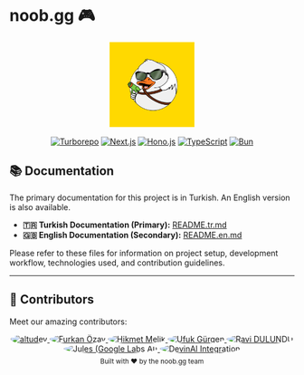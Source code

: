 # noob.gg 🎮

<div align="center">
  <img src="docs/noobgg-logo.png" alt="noob.gg logo" height="150" />
  
  [![Turborepo](https://img.shields.io/badge/Turborepo-EF4444?style=for-the-badge&logo=turborepo&logoColor=white)](https://turbo.build/repo)
  [![Next.js](https://img.shields.io/badge/Next.js-000000?style=for-the-badge&logo=next.js&logoColor=white)](https://nextjs.org/)
  [![Hono.js](https://img.shields.io/badge/Hono.js-00A3FF?style=for-the-badge&logo=hono&logoColor=white)](https://hono.dev/)
  [![TypeScript](https://img.shields.io/badge/TypeScript-3178C6?style=for-the-badge&logo=typescript&logoColor=white)](https://www.typescriptlang.org/)
  [![Bun](https://img.shields.io/badge/Bun-000000?style=for-the-badge&logo=bun&logoColor=white)](https://bun.sh/)
</div>

## 📚 Documentation

The primary documentation for this project is in Turkish. An English version is also available.

- **🇹🇷 Turkish Documentation (Primary):** [README.tr.md](./README.tr.md)
- **🇬🇧 English Documentation (Secondary):** [README.en.md](./README.en.md)

Please refer to these files for information on project setup, development workflow, technologies used, and contribution guidelines.

---

## 👥 Contributors

Meet our amazing contributors:

<div align="center">
  <a href="https://github.com/altudev">
    <img width="60px" alt="altudev" src="https://github.com/altudev.png" style="border-radius: 50%;"/>
  </a>
  <a href="https://github.com/furkanczay">
    <img width="60px" alt="Furkan Özay" src="https://github.com/furkanczay.png" style="border-radius: 50%;"/>
  </a>
  <a href="https://github.com/HikmetMelikk">
    <img width="60px" alt="Hikmet Melik" src="https://github.com/HikmetMelikk.png" style="border-radius: 50%;"/>
  </a>
  <a href="https://github.com/gurgenufuk12">
    <img width="60px" alt="Ufuk Gürgen" src="https://github.com/gurgenufuk12.png" style="border-radius: 50%;"/>
  </a>
  <a href="https://github.com/ravidulundu">
    <img width="60px" alt="Ravi DULUNDU" src="https://github.com/ravidulundu.png" style="border-radius: 50%;"/>
  </a>
  <a href="https://github.com/apps/google-labs-jules">
    <img width="60px" alt="Jules (Google Labs AI)" src="https://avatars.githubusercontent.com/in/842251?s=41&u=e6ce41f2678ba45349e003a9b1d8719b7f414a6f&v=4" style="border-radius: 50%;"/>
  </a>
  <a href="https://github.com/apps/devin-ai-integration">
    <img width="60px" alt="DevinAI Integration" src="https://avatars.githubusercontent.com/in/811515?s=41&u=22ae8177548c8cd6cccb497ac571937d080c80bc&v=4" style="border-radius: 50%;"/>
  </a>
</div>

<div align="center">
  <sub>Built with ❤️ by the noob.gg team</sub>
</div>
